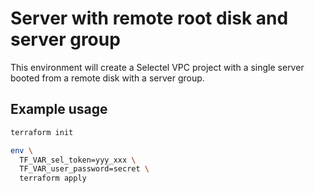 # Server with remote root disk and server group

This environment will create a Selectel VPC project with a single server booted
from a remote disk with a server group.

## Example usage

```sh
terraform init

env \
  TF_VAR_sel_token=yyy_xxx \
  TF_VAR_user_password=secret \
  terraform apply
```
